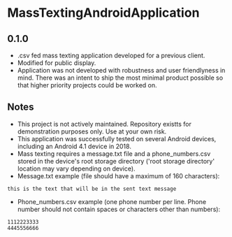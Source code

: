 # MassTextingAndroidApplication
## 0.1.0

* .csv fed mass texting application developed for a previous client. 
* Modified for public display.
* Application was not developed with robustness and user friendlyness in mind. There was an intent to ship the most minimal product possible so that higher priority projects could be worked on. 

## Notes

* This project is not actively maintained. Repository existts for demonstration purposes only. Use at your own risk.
* This application was successfully tested on several Android devices, including an Android 4.1 device in 2018.
* Mass texting requires a message.txt file and a phone_numbers.csv stored in the device's root storage directory ('root storage directory' location may vary depending on device). 
* Message.txt example (file should have a maximum of 160 characters):
```
this is the text that will be in the sent text message
```
* Phone_numbers.csv example (one phone number per line. Phone number should not contain spaces or characters other than numbers):
```
1112223333
4445556666
```